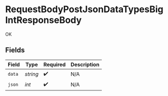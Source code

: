# RequestBodyPostJsonDataTypesBigIntResponseBody

OK


## Fields

| Field              | Type               | Required           | Description        |
| ------------------ | ------------------ | ------------------ | ------------------ |
| `data`             | *string*           | :heavy_check_mark: | N/A                |
| `json`             | *int*              | :heavy_check_mark: | N/A                |